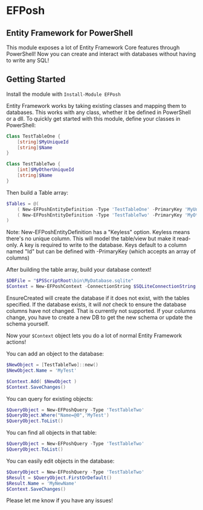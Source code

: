 # EFPosh

## Entity Framework for PowerShell

This module exposes a lot of Entity Framework Core features through PowerShell! Now you can create and interact with databases without having to write any SQL!

## Getting Started

Install the module with ```Install-Module EFPosh```

Entity Framework works by taking existing classes and mapping them to databases. This works with any class, whether it be defined in PowerShell or a dll. To quickly get started with this module, define your classes in PowerShell:

``` PowerShell
Class TestTableOne {
    [string]$MyUniqueId
    [string]$Name
}

Class TestTableTwo {
    [int]$MyOtherUniqueId
    [string]$Name
}
```

Then build a Table array:

``` PowerShell
$Tables = @(
    ( New-EFPoshEntityDefinition -Type 'TestTableOne' -PrimaryKey 'MyUniqueId' ),
    ( New-EFPoshEntityDefinition -Type 'TestTableTwo' -PrimaryKey 'MyOtherUniqueId' )
)
```

Note: New-EFPoshEntityDefinition has a "Keyless" option. Keyless means there's no unique column. This will model the table/view but make it read-only. A key is required to write to the database. Keys default to a column named "Id" but can be defined with -PrimaryKey (which accepts an array of columns)

After building the table array, build your database context!

``` PowerShell
$DBFile = "$PSScriptRoot\bin\MyDatabase.sqlite"
$Context = New-EFPoshContext -ConnectionString $SQLiteConnectionString -DBType 'SQLite' -Entities $Tables -EnsureCreated
```

EnsureCreated will create the database if it does not exist, with the tables specified. If the database exists, it will *not* check to ensure the database columns have not changed. That is currently not supported. If your columns change, you have to create a new DB to get the new schema or update the schema yourself.

Now your ```$Context``` object lets you do a lot of normal Entity Framework actions!

You can add an object to the database:

``` PowerShell
$NewObject = [TestTableTwo]::new()
$NewObject.Name = 'MyTest'

$Context.Add( $NewObject )
$Context.SaveChanges()
```

You can query for existing objects:

``` PowerShell
$QueryObject = New-EFPoshQuery -Type 'TestTableTwo'
$QueryObject.Where("Name=@0",'MyTest')
$QueryObject.ToList()
```

You can find all objects in that table:

``` PowerShell
$QueryObject = New-EFPoshQuery -Type 'TestTableTwo'
$QueryObject.ToList()
```

You can easily edit objects in the database:

``` PowerShell
$QueryObject = New-EFPoshQuery -Type 'TestTableTwo'
$Result = $QueryObject.FirstOrDefault()
$Result.Name = 'MyNewName'
$Context.SaveChanges()
```

Please let me know if you have any issues! 
